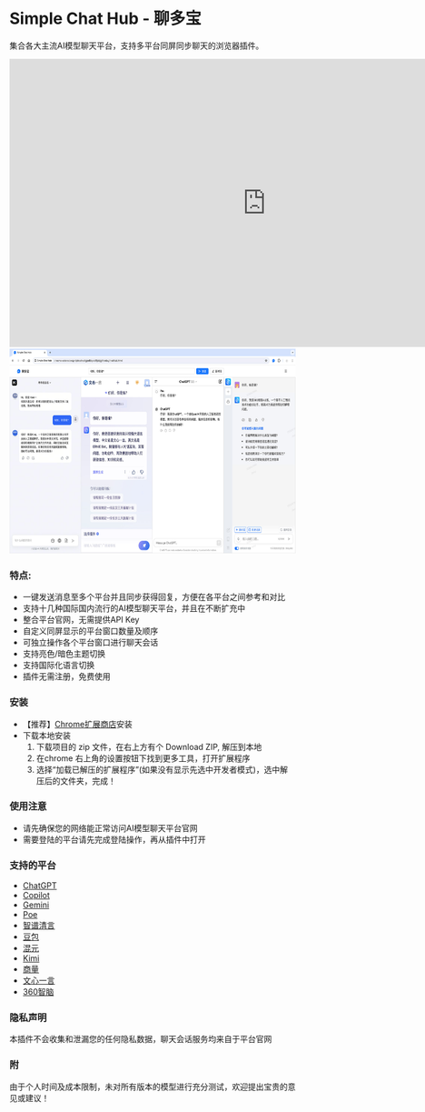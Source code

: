 # Simple Chat Hub - 聊多宝

集合各大主流AI模型聊天平台，支持多平台同屏同步聊天的浏览器插件。

<iframe width="901" height="507" src="https://www.youtube.com/embed/arvZmmWyUZw" title="Simple Chat Hub - AI Chats in One" frameborder="0" allow="accelerometer; autoplay; clipboard-write; encrypted-media; gyroscope; picture-in-picture; web-share" referrerpolicy="strict-origin-when-cross-origin" allowfullscreen></iframe>

<img src="https://raw.githubusercontent.com/jackyr/simple-chat-hub-extension/main/screenshots/screenshot_cn.jpg" alt="screenshot" width="640" height="360" />

### 特点:
- 一键发送消息至多个平台并且同步获得回复，方便在各平台之间参考和对比
- 支持十几种国际国内流行的AI模型聊天平台，并且在不断扩充中
- 整合平台官网，无需提供API Key
- 自定义同屏显示的平台窗口数量及顺序
- 可独立操作各个平台窗口进行聊天会话
- 支持亮色/暗色主题切换
- 支持国际化语言切换
- 插件无需注册，免费使用

### 安装
- 【推荐】[Chrome扩展商店](https://chromewebstore.google.com/detail/dpfkgaedamhcmkkgeiajeggihmfjhhlj)安装
- 下载本地安装
  1. 下载项目的 zip 文件，在右上方有个 Download ZIP, 解压到本地
  2. 在chrome 右上角的设置按钮下找到更多工具，打开扩展程序
  3. 选择“加载已解压的扩展程序”(如果没有显示先选中开发者模式)，选中解压后的文件夹，完成！

### 使用注意
- 请先确保您的网络能正常访问AI模型聊天平台官网
- 需要登陆的平台请先完成登陆操作，再从插件中打开

### 支持的平台
- [ChatGPT](https://chat.openai.com/)
- [Copilot](https://copilot.microsoft.com/)
- [Gemini](https://gemini.google.com/)
- [Poe](https://poe.com/)
- [智谱清言](https://chatglm.cn/)
- [豆包](https://www.doubao.com/)
- [混元](https://hunyuan.tencent.com/bot/)
- [Kimi](https://kimi.moonshot.cn/)
- [商量](https://chat.sensetime.com/wb/chat/)
- [文心一言](https://yiyan.baidu.com/)
- [360智脑](https://chat.360.com/)

### 隐私声明
本插件不会收集和泄漏您的任何隐私数据，聊天会话服务均来自于平台官网

<!-- ### 打赏
独立开发不易，如果您喜欢本插件或者觉得对您有所帮助，请我喝一杯咖啡吧！ -->

### 附
由于个人时间及成本限制，未对所有版本的模型进行充分测试，欢迎提出宝贵的意见或建议！